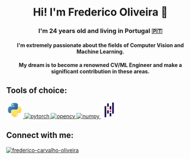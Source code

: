 <h1 align="center">Hi! I'm Frederico Oliveira 👋</h1>

<h3 align="center">I'm 24 years old and living in Portugal 🇵🇹</h3>

<h4 align="center">I'm extremely passionate about the fields of Computer Vision and Machine Learning.</h4>
<h4 align="center">My dream is to become a renowned CV/ML Engineer and make a significant contribution in these areas.</h4>


## Tools of choice:
<p align="left"> 
  <a href="https://www.python.org" target="_blank" rel="noreferrer"> <img src="https://raw.githubusercontent.com/devicons/devicon/master/icons/python/python-original.svg" alt="python" width="45" height="45"/> </a> 
  <a href="https://pytorch.org/" target="_blank" rel="noreferrer"> <img src="https://www.vectorlogo.zone/logos/pytorch/pytorch-icon.svg" alt="pytorch" width="45" height="45"/> </a> 
  <a href="https://opencv.org/" target="_blank" rel="noreferrer"> <img src="https://www.vectorlogo.zone/logos/opencv/opencv-icon.svg" alt="opencv" width="45" height="45"/> </a>
  <a href="https://numpy.org/" target="_blank" rel="noreferrer"> <img src="https://www.vectorlogo.zone/logos/numpy/numpy-icon.svg" alt="numpy" height="45"/> </a> 
  <a href="https://pandas.pydata.org/" target="_blank" rel="noreferrer"> <img src="https://raw.githubusercontent.com/devicons/devicon/2ae2a900d2f041da66e950e4d48052658d850630/icons/pandas/pandas-original.svg" alt="pandas" width="45" height="45"/> </a> 
</p>


## Connect with me:
<p align="left">
<a href="https://linkedin.com/in/frederico-carvalho-oliveira" target="blank"><img align="center" src="https://raw.githubusercontent.com/rahuldkjain/github-profile-readme-generator/master/src/images/icons/Social/linked-in-alt.svg" alt="frederico-carvalho-oliveira" height="35" width="35" /></a>
</p>

